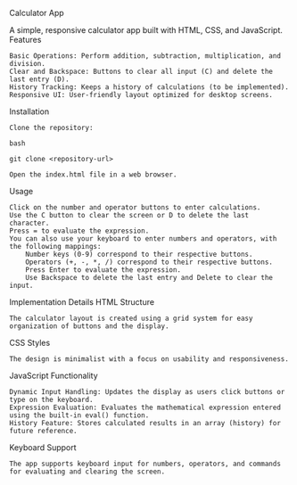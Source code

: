 Calculator App

A simple, responsive calculator app built with HTML, CSS, and JavaScript.
Features

    Basic Operations: Perform addition, subtraction, multiplication, and division.
    Clear and Backspace: Buttons to clear all input (C) and delete the last entry (D).
    History Tracking: Keeps a history of calculations (to be implemented).
    Responsive UI: User-friendly layout optimized for desktop screens.

Installation

    Clone the repository:

    bash

    git clone <repository-url>

    Open the index.html file in a web browser.

Usage

    Click on the number and operator buttons to enter calculations.
    Use the C button to clear the screen or D to delete the last character.
    Press = to evaluate the expression.
    You can also use your keyboard to enter numbers and operators, with the following mappings:
        Number keys (0-9) correspond to their respective buttons.
        Operators (+, -, *, /) correspond to their respective buttons.
        Press Enter to evaluate the expression.
        Use Backspace to delete the last entry and Delete to clear the input.

Implementation Details
HTML Structure

    The calculator layout is created using a grid system for easy organization of buttons and the display.

CSS Styles

    The design is minimalist with a focus on usability and responsiveness.

JavaScript Functionality

    Dynamic Input Handling: Updates the display as users click buttons or type on the keyboard.
    Expression Evaluation: Evaluates the mathematical expression entered using the built-in eval() function.
    History Feature: Stores calculated results in an array (history) for future reference.

Keyboard Support

    The app supports keyboard input for numbers, operators, and commands for evaluating and clearing the screen.
